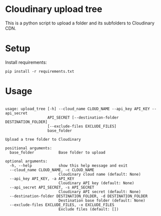 Cloudinary upload tree
====

This is a python script to upload a folder and its subfolders to Cloudinary CDN.

Setup
===

Install requirements:

    pip install -r requirements.txt
   
   
Usage
==

```commandline

usage: upload_tree [-h] --cloud_name CLOUD_NAME --api_key API_KEY --api_secret
                   API_SECRET [--destination-folder DESTINATION_FOLDER]
                   [--exclude-files EXCLUDE_FILES]
                   base_folder

Upload a tree folder to Cloudinary

positional arguments:
  base_folder           Base folder to upload

optional arguments:
  -h, --help            show this help message and exit
  --cloud_name CLOUD_NAME, -c CLOUD_NAME
                        Cloudinary cloud name (default: None)
  --api_key API_KEY, -a API_KEY
                        Cloudinary API key (default: None)
  --api_secret API_SECRET, -s API_SECRET
                        Cloudinary API secret (default: None)
  --destination-folder DESTINATION_FOLDER, -d DESTINATION_FOLDER
                        Destination base folder (default: None)
  --exclude-files EXCLUDE_FILES, -x EXCLUDE_FILES
                        Exclude files (default: [])

```